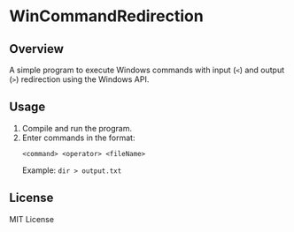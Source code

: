 # WinCommandRedirection

## Overview
A simple program to execute Windows commands with input (`<`) and output (`>`) redirection using the Windows API.

## Usage
1. Compile and run the program.
2. Enter commands in the format:
   ```
   <command> <operator> <fileName>
   ```
   Example: `dir > output.txt`

## License
MIT License
